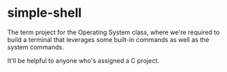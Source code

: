 # simple-shell
The term project for the Operating System class, where we're required to build a terminal that leverages some built-in commands as well as the system commands.

It'll be helpful to anyone who's assigned a C project.

